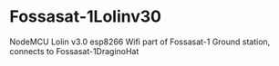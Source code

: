 # Fossasat-1Lolinv30
NodeMCU Lolin v3.0 esp8266 Wifi part of Fossasat-1 Ground station, connects to Fossasat-1DraginoHat
